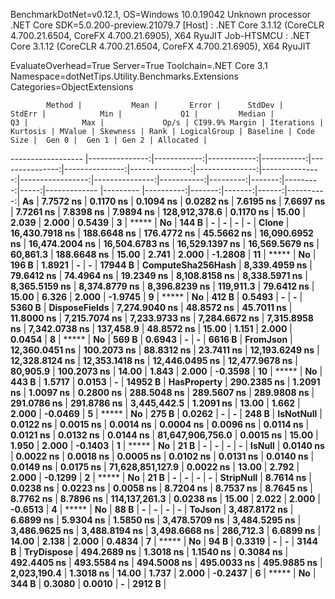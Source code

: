 
BenchmarkDotNet=v0.12.1, OS=Windows 10.0.19042
Unknown processor
.NET Core SDK=5.0.200-preview.21079.7
  [Host]     : .NET Core 3.1.12 (CoreCLR 4.700.21.6504, CoreFX 4.700.21.6905), X64 RyuJIT
  Job-HTSMCU : .NET Core 3.1.12 (CoreCLR 4.700.21.6504, CoreFX 4.700.21.6905), X64 RyuJIT

EvaluateOverhead=True  Server=True  Toolchain=.NET Core 3.1  
Namespace=dotNetTips.Utility.Benchmarks.Extensions  Categories=ObjectExtensions  

            Method |           Mean |       Error |      StdDev |     StdErr |            Min |             Q1 |         Median |             Q3 |            Max |             Op/s | CI99.9% Margin | Iterations | Kurtosis | MValue | Skewness | Rank | LogicalGroup | Baseline | Code Size |  Gen 0 |  Gen 1 | Gen 2 | Allocated |
------------------ |---------------:|------------:|------------:|-----------:|---------------:|---------------:|---------------:|---------------:|---------------:|-----------------:|---------------:|-----------:|---------:|-------:|---------:|-----:|------------- |--------- |----------:|-------:|-------:|------:|----------:|
                **As** |      **7.7572 ns** |   **0.1170 ns** |   **0.1094 ns** |  **0.0282 ns** |      **7.6195 ns** |      **7.6697 ns** |      **7.7261 ns** |      **7.8398 ns** |      **7.9894 ns** |    **128,912,378.6** |      **0.1170 ns** |      **15.00** |    **2.039** |  **2.000** |   **0.5439** |    **3** |            ***** |       **No** |     **144 B** |      **-** |      **-** |     **-** |         **-** |
             **Clone** | **16,430.7918 ns** | **188.6648 ns** | **176.4772 ns** | **45.5662 ns** | **16,090.6952 ns** | **16,474.2004 ns** | **16,504.6783 ns** | **16,529.1397 ns** | **16,569.5679 ns** |         **60,861.3** |    **188.6648 ns** |      **15.00** |    **2.741** |  **2.000** |  **-1.2808** |   **11** |            ***** |       **No** |     **196 B** | **1.8921** |      **-** |     **-** |   **17944 B** |
 **ComputeSha256Hash** |  **8,339.4959 ns** |  **79.6412 ns** |  **74.4964 ns** | **19.2349 ns** |  **8,108.8158 ns** |  **8,338.5971 ns** |  **8,365.5159 ns** |  **8,374.8779 ns** |  **8,396.8239 ns** |        **119,911.3** |     **79.6412 ns** |      **15.00** |    **6.326** |  **2.000** |  **-1.9745** |    **9** |            ***** |       **No** |     **412 B** | **0.5493** |      **-** |     **-** |    **5360 B** |
     **DisposeFields** |  **7,274.9040 ns** |  **48.8572 ns** |  **45.7011 ns** | **11.8000 ns** |  **7,215.7074 ns** |  **7,233.9733 ns** |  **7,284.6672 ns** |  **7,315.8958 ns** |  **7,342.0738 ns** |        **137,458.9** |     **48.8572 ns** |      **15.00** |    **1.151** |  **2.000** |   **0.0454** |    **8** |            ***** |       **No** |     **569 B** | **0.6943** |      **-** |     **-** |    **6616 B** |
          **FromJson** | **12,360.0451 ns** | **100.2073 ns** |  **88.8312 ns** | **23.7411 ns** | **12,193.6249 ns** | **12,328.8124 ns** | **12,353.1418 ns** | **12,446.0495 ns** | **12,477.9678 ns** |         **80,905.9** |    **100.2073 ns** |      **14.00** |    **1.843** |  **2.000** |  **-0.3598** |   **10** |            ***** |       **No** |     **443 B** | **1.5717** | **0.0153** |     **-** |   **14952 B** |
       **HasProperty** |    **290.2385 ns** |   **1.2091 ns** |   **1.0097 ns** |  **0.2800 ns** |    **288.5048 ns** |    **289.5607 ns** |    **289.9808 ns** |    **291.0786 ns** |    **291.8786 ns** |      **3,445,442.5** |      **1.2091 ns** |      **13.00** |    **1.662** |  **2.000** |  **-0.0469** |    **5** |            ***** |       **No** |     **275 B** | **0.0262** |      **-** |     **-** |     **248 B** |
         **IsNotNull** |      **0.0122 ns** |   **0.0015 ns** |   **0.0014 ns** |  **0.0004 ns** |      **0.0096 ns** |      **0.0114 ns** |      **0.0121 ns** |      **0.0132 ns** |      **0.0144 ns** | **81,647,906,756.0** |      **0.0015 ns** |      **15.00** |    **1.950** |  **2.000** |  **-0.1403** |    **1** |            ***** |       **No** |      **21 B** |      **-** |      **-** |     **-** |         **-** |
            **IsNull** |      **0.0140 ns** |   **0.0022 ns** |   **0.0018 ns** |  **0.0005 ns** |      **0.0102 ns** |      **0.0131 ns** |      **0.0140 ns** |      **0.0149 ns** |      **0.0175 ns** | **71,628,851,127.9** |      **0.0022 ns** |      **13.00** |    **2.792** |  **2.000** |  **-0.1299** |    **2** |            ***** |       **No** |      **21 B** |      **-** |      **-** |     **-** |         **-** |
         **StripNull** |      **8.7614 ns** |   **0.0238 ns** |   **0.0223 ns** |  **0.0058 ns** |      **8.7204 ns** |      **8.7537 ns** |      **8.7645 ns** |      **8.7762 ns** |      **8.7896 ns** |    **114,137,261.3** |      **0.0238 ns** |      **15.00** |    **2.022** |  **2.000** |  **-0.6513** |    **4** |            ***** |       **No** |      **88 B** |      **-** |      **-** |     **-** |         **-** |
            **ToJson** |  **3,487.8172 ns** |   **6.6899 ns** |   **5.9304 ns** |  **1.5850 ns** |  **3,478.5709 ns** |  **3,484.5295 ns** |  **3,486.9625 ns** |  **3,488.8194 ns** |  **3,498.6668 ns** |        **286,712.3** |      **6.6899 ns** |      **14.00** |    **2.138** |  **2.000** |   **0.4834** |    **7** |            ***** |       **No** |      **94 B** | **0.3319** |      **-** |     **-** |    **3144 B** |
        **TryDispose** |    **494.2689 ns** |   **1.3018 ns** |   **1.1540 ns** |  **0.3084 ns** |    **492.4405 ns** |    **493.5584 ns** |    **494.5008 ns** |    **495.0033 ns** |    **495.9885 ns** |      **2,023,190.4** |      **1.3018 ns** |      **14.00** |    **1.737** |  **2.000** |  **-0.2437** |    **6** |            ***** |       **No** |     **344 B** | **0.3080** | **0.0010** |     **-** |    **2912 B** |
